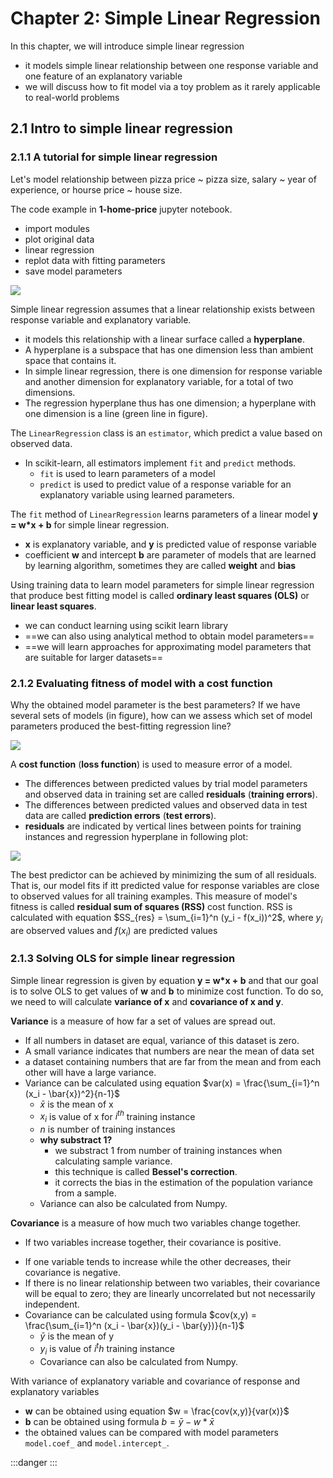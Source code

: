 # Chapter 2: Simple Linear Regression


In this chapter, we will introduce simple linear regression
- it models simple linear relationship between one response variable and one feature of an explanatory variable
- we will discuss how to fit model via a toy problem as it rarely applicable to real-world problems 


## 2.1 Intro to simple linear regression


### 2.1.1 A tutorial for simple linear regression

Let's model relationship between pizza price ~ pizza size, salary ~ year of experience, or hourse price ~ house size.

The code example in **1-home-price** jupyter notebook.
- import modules
- plot original data
- linear regression
- replot data with fitting parameters
- save model parameters

![](./1-house-price-1.png)

Simple linear regression assumes that a linear relationship exists between response
variable and explanatory variable.
- it models this relationship with a linear surface called a **hyperplane**.
- A hyperplane is a subspace that has one dimension less than ambient space that contains it.
- In simple linear regression, there is one dimension for response
variable and another dimension for explanatory variable, for a total of two dimensions.
- The regression hyperplane thus has one dimension; a hyperplane with one dimension is a
line (green line in figure).

The `LinearRegression` class is an `estimator`, which predict a value based on
observed data.
- In scikit-learn, all estimators implement `fit` and `predict` methods.
	- `fit` is used to learn parameters of a model
	- `predict` is used to predict value of a response variable for an explanatory variable using learned parameters.

The `fit` method of `LinearRegression` learns parameters of a linear model **y = w*x + b** for simple linear regression.
- **x** is explanatory variable, and **y** is predicted value of response variable
- coefficient **w** and intercept **b** are parameter of models that are learned by learning algorithm, sometimes they are called **weight** and **bias**

Using training data to learn model parameters for simple linear regression that produce best fitting model is called **ordinary least squares (OLS)** or **linear least squares**.
- we can conduct learning using scikit learn library
- ==we can also using analytical method to obtain model parameters==
- ==we will learn approaches for approximating model parameters that are suitable for larger datasets==


### 2.1.2 Evaluating fitness of model with a cost function

Why the obtained model parameter is the best parameters? If we have several sets of models (in figure), how can we assess which set of model parameters produced the best-fitting regression line?

![](./1-house-price-2.png)

A **cost function** (**loss function**) is used to measure error of a model.
- The differences between predicted values by trial model parameters and observed data in training set are called **residuals** (**training errors**).
- The differences between predicted values and observed data in test data are called **prediction errors** (**test errors**).
- **residuals** are indicated by vertical lines between points for training instances and regression hyperplane in following plot:

![](./1-house-price-3.png)

The best predictor can be achieved by minimizing the sum of all residuals. That
is, our model fits if itt predicted value for response variables are close to observed values for all training examples. This measure of model's fitness is called **residual sum of squares (RSS)** cost function. RSS is calculated with equation $SS_{res} = \sum_{i=1}^n (y_i - f(x_i))^2$, where $y_i$ are observed values and $f(x_i)$ are predicted values


### 2.1.3 Solving OLS for simple linear regression

Simple linear regression is given by equation **y = w\*x + b** and that our goal is to solve OLS to get values of **w** and **b** to minimize cost function. To do so, we need to will calculate **variance of x** and **covariance of x and y**.

**Variance** is a measure of how far a set of values are spread out.
- If all numbers in dataset are equal, variance of this dataset is zero.
- A small variance indicates that numbers are near the mean of data set
- a dataset containing numbers that are far from the mean and from each other will have a large variance.
- Variance can be calculated using equation $var(x) = \frac{\sum_{i=1}^n (x_i - \bar{x})^2}{n-1}$
	- $\bar{x}$ is the mean of x
	- $x_i$ is value of x for $i^{th}$ training instance
	- $n$ is number of training instances
	- **why substract 1?**
		- we substract 1 from number of training instances when calculating sample variance.
		- this technique is called **Bessel's correction**.
		- it corrects the bias in the estimation of the population variance from a sample.
	- Variance can also be calculated from Numpy.

**Covariance** is a measure of how much two variables change together.
* If two variables increase together, their covariance is positive.
- If one variable tends to increase while the other decreases, their covariance is negative.
- If there is no linear relationship between two variables, their covariance will be equal to zero; they are linearly uncorrelated but not necessarily independent.
- Covariance can be calculated using formula $cov(x,y) = \frac{\sum_{i=1}^n (x_i - \bar{x})(y_i - \bar{y})}{n-1}$
	- $\bar{y}$ is the mean of y
	- $y_i$ is value of $i^th$ training instance
	- Covariance can also be calculated from Numpy.

With variance of explanatory variable and covariance of response and explanatory variables
- **w** can be obtained using equation $w = \frac{cov(x,y)}{var(x)}$
- **b** can be obtained using formula $b = \bar{y} - w*\bar{x}$
- the obtained values can be compared with model parameters `model.coef_` and `model.intercept_`.






:::danger
:::
